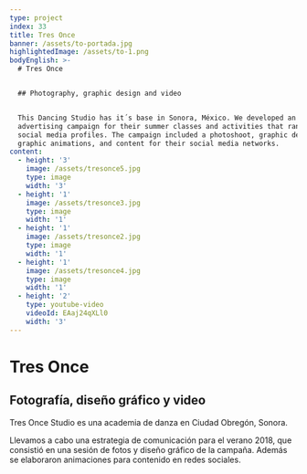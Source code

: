 ```yaml
---
type: project
index: 33
title: Tres Once
banner: /assets/to-portada.jpg
highlightedImage: /assets/to-1.png
bodyEnglish: >-
  # Tres Once


  ## Photography, graphic design and video


  This Dancing Studio has it´s base in Sonora, México. We developed an
  advertising campaign for their summer classes and activities that ran in their
  social media profiles. The campaign included a photoshoot, graphic design,
  graphic animations, and content for their social media networks.
content:
  - height: '3'
    image: /assets/tresonce5.jpg
    type: image
    width: '3'
  - height: '1'
    image: /assets/tresonce3.jpg
    type: image
    width: '1'
  - height: '1'
    image: /assets/tresonce2.jpg
    type: image
    width: '1'
  - height: '1'
    image: /assets/tresonce4.jpg
    type: image
    width: '1'
  - height: '2'
    type: youtube-video
    videoId: EAaj24qXLl0
    width: '3'
---
```

# Tres Once

## Fotografía, diseño gráfico y video

Tres Once Studio es una academia de danza en Ciudad Obregón, Sonora.

Llevamos a cabo una estrategia de comunicación para el verano 2018, que consistió en una sesión de fotos y diseño gráfico de la campaña. Además se elaboraron animaciones para contenido en redes sociales.
